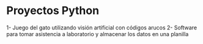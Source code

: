 <h1> Proyectos Python</h1>
<p1> 1- Juego del gato utilizando visión artificial con códigos arucos</p1>
<p1> 2- Software para tomar asistencia a laboratorio y almacenar los datos en una planilla</p1>
